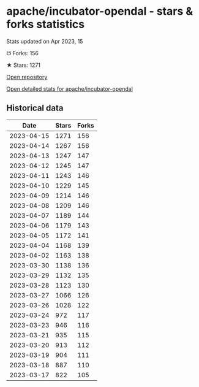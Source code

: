 # apache/incubator-opendal - stars & forks statistics

Stats updated on Apr 2023, 15

☋ Forks: 156

★ Stars: 1271

[Open repository](https://github.com/apache/incubator-opendal)

[Open detailed stats for apache/incubator-opendal](https://reviewgithub.com/rep/apache/incubator-opendal)

## Historical data
| Date | Stars | Forks |
|------|-------|-------|
| 2023-04-15 | 1271 | 156 | 
| 2023-04-14 | 1267 | 156 | 
| 2023-04-13 | 1247 | 147 | 
| 2023-04-12 | 1245 | 147 | 
| 2023-04-11 | 1243 | 146 | 
| 2023-04-10 | 1229 | 145 | 
| 2023-04-09 | 1214 | 146 | 
| 2023-04-08 | 1209 | 146 | 
| 2023-04-07 | 1189 | 144 | 
| 2023-04-06 | 1179 | 143 | 
| 2023-04-05 | 1172 | 141 | 
| 2023-04-04 | 1168 | 139 | 
| 2023-04-02 | 1163 | 138 | 
| 2023-03-30 | 1138 | 136 | 
| 2023-03-29 | 1132 | 135 | 
| 2023-03-28 | 1123 | 130 | 
| 2023-03-27 | 1066 | 126 | 
| 2023-03-26 | 1028 | 122 | 
| 2023-03-24 | 972 | 117 | 
| 2023-03-23 | 946 | 116 | 
| 2023-03-21 | 935 | 115 | 
| 2023-03-20 | 913 | 112 | 
| 2023-03-19 | 904 | 111 | 
| 2023-03-18 | 887 | 110 | 
| 2023-03-17 | 822 | 105 | 

